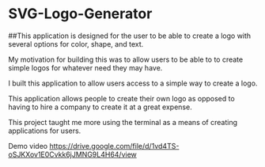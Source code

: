 # SVG-Logo-Generator

##This application is designed for the user to be able to create a logo with several options for color, shape, and text.

My motivation for building this was to allow users to be able to to create simple logos for whatever need they may have.

I built this application to allow users access to a simple way to create a logo.

This application allows people to create their own logo as opposed to having to hire a company to create it at a great expense.

This project taught me more using the terminal as a means of creating applications for users.

Demo video
https://drive.google.com/file/d/1vd4TS-oSJKXov1E0Cvkk6jJMNG9L4H64/view

